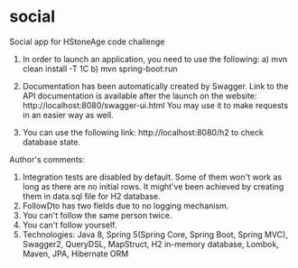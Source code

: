 # social
Social app for HStoneAge code challenge

1. In order to launch an application, you need to use the following:
a) mvn clean install -T 1C
b) mvn spring-boot:run

2. Documentation has been automatically created by Swagger. Link to the API documentation is available after the launch
on the website: http://localhost:8080/swagger-ui.html
You may use it to make requests in an easier way as well.

3. You can use the following link:
http://localhost:8080/h2
to check database state.

Author's comments:
1. Integration tests are disabled by default. Some of them won't work as long as there are no initial rows.
It might've been achieved by creating them in data.sql file for H2 database.
2. FollowDto has two fields due to no logging mechanism.
3. You can't follow the same person twice.
4. You can't follow yourself.
5. Technologies: Java 8, Spring 5(Spring Core, Spring Boot, Spring MVC), Swagger2, QueryDSL, MapStruct, H2 in-memory database, 
Lombok, Maven, JPA, Hibernate ORM
